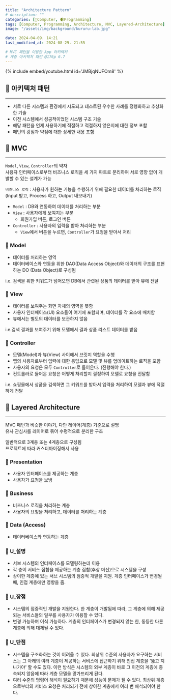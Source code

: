 ```yaml
---
title: "Architecture Pattern"
# description: ""
categories: [💫Computer, 🌒Programming]
tags: [Computer, Programming, Architecture, MVC, Layered-Architecture]
image: "/assets/img/background/kururu-lab.jpg"

date: 2024-04-09. 14:21
last_modified_at: 2024-08-29. 21:55

# MVC 패턴을 이용한 App 아키텍처
# 계층 아키텍처 패턴 @176p 6.7
---
```


{% include embed/youtube.html id='JMBjqNUFOm8' %}

## 💫 아키텍처 패턴

---

- 서로 다른 시스템과 환경에서 시도되고 테스트된 우수한 사례를 정형화하고 추상화한 기술
- 이전 시스템에서 성공적이었던 시스템 구조 기술
- 해당 패턴을 언제 사용하기에 적절하고 적절하지 않은지에 대한 정보 포함
- 패턴의 강점과 약점에 대한 상세한 내용 포함

## 💫 MVC

---

`Model`, `View`, `Controller`의 약자  
사용자 인터페이스로부터 비즈니스 로직을 세 가지 파트로 분리하여 서로 영향 없이 개발할 수 있는 설계가 가능  

`비즈니스 로직` : 사용자가 원하는 기능을 수행하기 위해 필요한 데이터를 처리하는 로직 (Input 받고, Process 하고, Output 내보내기)  

- `Model` : DB와 연동하여 데이터를 처리하는 부분
- `View` : 사용자에게 보여지는 부분
  - 회원가입 버튼, 로그인 버튼
- `Controller` : 사용자의 입력을 받아 처리하는 부분
  - `View`에서 버튼을 누르면, `Controller`가 요청을 받아서 처리

### 🫧 Model

- 데이터를 처리하는 영역
- 데이터베이스와 연동을 위한 DAO(Data Access Object)와 데이터의 구조를 표현하는 DO (Data Object)로 구성됨

i.e. 검색을 위한 키워드가 넘어오면 DB에서 관련된 상품의 데이터를 받아 뷰에 전달  

### 🫧 View

- 데이터를 보여주는 화면 자체의 영역을 뜻함
- 사용자 인터페이스(UI) 요소들이 여기에 포함되며, 데이터를 각 요소에 배치함
- 뷰에서는 별도의 데이터를 보관하지 않음

i.e.검색 결과를 보여주기 위해 모델에서 결과 상품 리스트 데이터를 받음

### 🫧 Controller

- 모델(Model)과 뷰(View) 사이에서 브릿지 역할을 수행
- 앱의 사용자로부터 입력에 대한 응답으로 모델 및 뷰를 업데이트하는 로직을 포함
- 사용자의 요청은 모두 `Controller`로 들어온다. (진행해야 한다.)
- 컨트롤러로 들어온 요청은 어떻게 처리할지 결정하여 모델로 요청을 전달함

i.e. 쇼핑몰에서 상품을 검색하면 그 키워드를 받아서 입력을 처리하여 모델과 뷰에 적절하게 전달  

## 💫 Layered Architecture

---

MVC 패턴과 비슷한 이야기, 다만 레이어(계층) 기준으로 설명  
유사 관심사를 레이어로 묶어 수평적으로 분리한 구조  

일반적으로 3계층 또는 4계층으로 구성됨  
프로젝트에 따라 커스터마이징해서 사용  

### 🫧 Presentation

- 사용자 인터페이스를 제공하는 계층
- 사용자가 요청을 보냄

### 🫧 Business

- 비즈니스 로직을 처리하는 계층
- 사용자의 요청을 처리하고, 데이터를 처리하는 계층

### 🫧 Data (Access)

- 데이터베이스와 연동하는 계층

### 🫧 U_설명

- 서브 시스템의 인터페이스를 모델링하는데 이용
- 각 층이 서비스 집합을 제공하는 계층 집합(추상 머신)으로 시스템을 구성
- 상이한 계층에 있는 서브 시스템의 점증적 개발을 지원. 계층 인터페이스가 변경될 때, 인접 계층에만 영향을 줌.

### 🫧 U_장점

- 시스템의 점증적인 개발을 지원한다. 한 계층이 개발됨에 따라, 그 계층에 의해 제공되는 서비스들의 일부를 사용자가 이용할 수 있다.
- 변경 가능하며 이식 가능하다. 계층의 인터페이스가 변경되지 않는 한, 동등한 다른 계층에 의해 대체될 수 있다.

### 🫧 U_단점

- 시스템을 구조화하는 것이 어려울 수 있다. 최상위 수준의 사용자가 요구하는 서비스는 그 아래의 여러 계층이 제공하는 서비스에 접근하기 위해 인접 계층을 '뚫고 지나가야' 할 수도 있다. 이런 방식은 시스템의 외부 계층이 바로 그 이전의 계층에 종속되지 않음에 따라 계층 모델을 망가뜨리게 된다.
- 여러 수준의 명령어 해석이 필요하기 때문에 성능이 문제가 될 수 있다. 최상위 계층으로부터의 서비스 요청은 처리되기 전에 상이한 계층에서 여러 번 해석되어야 한다.
